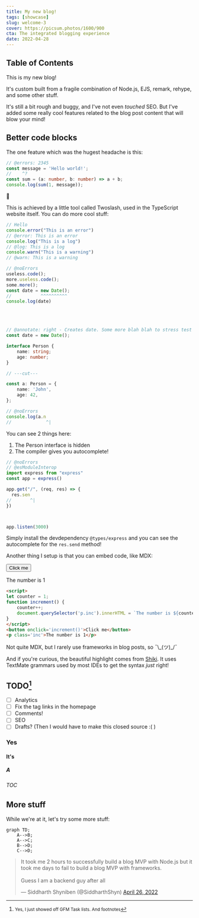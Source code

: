 ```yaml
---
title: My new blog!
tags: [showcase]
slug: welcome-3
cover: https://picsum.photos/1600/900
cta: The integrated blogging experience
date: 2022-04-28
---
```


## Table of Contents

This is my new blog!

It's custom built from a fragile combination of Node.js, EJS, remark, rehype,
and some other stuff.

It's still a bit rough and buggy, and I've not even *touched* SEO. But I've
added some really cool features related to the blog post content that will blow
your mind!

## Better code blocks

The one feature which was the hugest headache is this:

```typescript twoslash
// @errors: 2345
const message = 'Hello world!';
//    ^?
const sum = (a: number, b: number) => a + b;
console.log(sum(1, message));
```

:exploding_head:

This is achieved by a little tool called Twoslash, used in the TypeScript
website itself. You can do more cool stuff:

```typescript twoslash
// Hello
console.error("This is an error")
// @error: This is an error
console.log("This is a log")
// @log: This is a log
console.warn("This is a warning")
// @warn: This is a warning
```

```typescript twoslash
// @noErrors
useless.code();
more.useless.code();
some.more();
const date = new Date();
//           ^^^^^^^^^^
console.log(date)
```

<br><br>
```typescript twoslash
// @annotate: right - Creates date. Some more blah blah to stress test this
const date = new Date();
```

```typescript twoslash
interface Person {
	name: string;
	age: number;
}

// ---cut---

const a: Person = {
	name: 'John',
	age: 42,
};

// @noErrors
console.log(a.n
//             ^|

```

You can see 2 things here:
1. The Person interface is hidden
2. The compiler gives you autocomplete!

```typescript twoslash
// @noErrors
// @esModuleInterop
import express from "express"
const app = express()

app.get("/", (req, res) => {
  res.sen
//       ^|
})



app.listen(3000)
```

Simply install the devdependency `@types/express` and you can see the
autocomplete for the `res.send` method!

Another thing I setup is that you can embed code, like MDX:

<script>
let counter = 1;
function increment() {
	counter++;
	document.querySelector('p.inc').innerHTML = `The number is ${counter}`;
}
</script>
<button onclick='increment()'>Click me</button>
<p class='inc'>The number is 1</p>

```html
<script>
let counter = 1;
function increment() {
	counter++;
	document.querySelector('p.inc').innerHTML = `The number is ${counter}`;
}
</script>
<button onclick='increment()'>Click me</button>
<p class='inc'>The number is 1</p>
```

Not quite MDX, but I rarely use frameworks in blog posts, so ¯\\\_(ツ)\_/¯

And if you're curious, the beautiful highlight comes from
[Shiki](https://shiki.matsu.io/). It uses TextMate grammars used by most IDEs to
get the syntax *just* right!

## TODO[^1]

- [ ] Analytics
- [ ] Fix the tag links in the homepage
- [ ] Comments!
- [ ] SEO
- [ ] Drafts? (Then I would have to make this closed source :( )

[^1]: <small>Yes, I just showed off GFM Task lists. And footnotes</small>

### Yes

#### It's

##### A

###### TOC

## More stuff

While we're at it, let's try some more stuff:

```mermaid
graph TD;
	A-->B;
	A-->C;
	B-->D;
	C-->D;
```

<blockquote class="twitter-tweet"><p lang="en" dir="ltr">It took me 2 hours to successfully build a blog MVP with Node.js but it took me days to fail to build a blog MVP with frameworks.<br><br>Guess I am a backend guy after all</p>&mdash; Siddharth Shyniben (@SiddharthShyn) <a href="https://twitter.com/SiddharthShyn/status/1518796282533658624?ref_src=twsrc%5Etfw">April 26, 2022</a></blockquote> <script async src="https://platform.twitter.com/widgets.js" charset="utf-8"></script>
